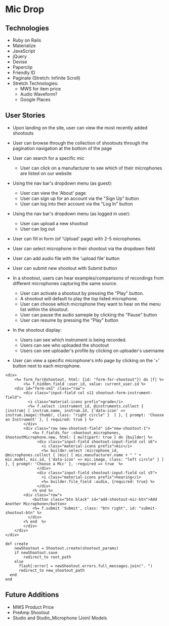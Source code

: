# Mic Drop

## Technologies

* Ruby on Rails
* Materialize
* JavaScript
* jQuery
* Devise
* Paperclip
* Friendly ID
* Paginate (Stretch: Infinite Scroll)
* Stretch Technologies:
	* MWS for item price
	* Audio Waveform?
	* Google Places

## User Stories

* Upon landing on the site, user can view the most recently added shootouts
* User can browse through the collection of shootouts through the pagination navigation at the bottom of the page
* User can search for a specific mic
	* User can click on a manufacturer to see which of their microphones are listed on our website
* Using the nav bar's dropdown menu (as guest):
	* User can view the 'About' page
	* User can sign up for an account via the "Sign Up" button
	* User can log into their account via the "Log In" button
* Using the nav bar's dropdown menu (as logged in user):
	* User can upload a new shootout
	* User can log out
* User can fill in form (of 'Upload' page) with 2-5 microphones.
* User can select microphone in their shootout via the dropdown field
* User can add audio file with the 'upload file' button
* User can submit new shootout with Submit button


* In a shootout, users can hear examples/comparisons of recordings from different microphones capturing the same source.
	* User can activate a shootout by pressing the "Play" button.
	* A shootout will default to play the top listed microphone.
	* User can choose which microphone they want to hear on the menu list within the shootout.
	* User can pause the audio sameple by clicking the "Pause" button
	* User can resume by pressing the "Play" button
* In the shootout display:
	* Users can see which instrument is being recorded.
	* Users can see who uploaded the shootout
	* Users can see uploader's profile by clicking on uploader's username
* User can view a specific microphone's info page by clicking on the '+' button next to each microphone.


```erb
<div>
	<%= form_for(@shootout, html: {id: "form-for-shootout"}) do |f| %>
		<%= f.hidden_field :user_id, value: current_user.id %>
	<div id="form-sm1" class="row">
	    <div class="input-field col s11 shootout-form-instrument-field">
	      <i class="material-icons prefix">grade</i>
	      <%= f.select :instrument_id, @instruments.collect { |instrum| [ instrum.name, instrum.id, {'data-icon' => instrum.image(:thumb), class: "right circle" }  ] }, { prompt: 'Choose an Instrument' }, { required: true } %>
	    </div>
		<div class="row new-shootout-field" id="new-shootout-1">
		    <%= f.fields_for :shootout_microphones, ShootoutMicrophone.new, html: { multipart: true } do |builder| %>
		      <div class="input-field shootout-input-field col s6">
		        <i class="material-icons prefix">mic</i>
		        <%= builder.select :microphone_id, @microphones.collect { |mic| [ mic.manufacturer.name + " " + mic.model, mic.id, {'data-icon' => mic.image, class: "left circle" } ] }, { prompt: 'Choose a Mic' }, :required => true  %>
		      </div>
		      <div class="input-field shootout-input-field col s5">
		        <i class="material-icons prefix">hearing</i>
		        <%= builder.file_field :audio, {required: true} %>
		      </div>
		    <% end %>
	    <div class="row">
		  	<button class="btn black" id="add-shootout-mic-btn">Add Another Microphone</button>
		    <%= f.submit 'Submit', class: "btn right", id: "submit-shootout-btn" %>
		  </div>
		<% end  %>
		</div>
	</div>
</div>

```

```erb
def create
	newShootout = Shootout.create(shootout_params)
	if newShootout.save
		redirect_to root_path
	else
      flash[:error] = newShootout.errors.full_messages.join(". ")
      redirect_to new_shootout_path
  end
end
```


## Future Additions
* MWS Product Price
* PreAmp Shootout
* Studio and Studio_Microphone (Join) Models